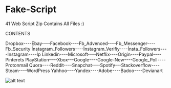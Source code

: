 # Fake-Script
41 Web Script
Zip Contains All Files :)

CONTENTS

Dropbox----Ebay----Facebook----Fb_Advenced----Fb_Messenger----Fb_Security
İnstagram_Followers----İnstagram_Verifiy----İnsta_Followers----İnstagram----İp
Linkedin----Microsoft----Netflix----Origin----Paypal----Pinterets
PlayStation----Xbox---Google----Google-New----Google_Poll----Protonmail
Quora----Reddit----Snapchat----Spotify---Stackoverflow----Steam----WordPress
Yahhoo----Yandex----Adobe----Badoo----Devianart

![alt text](https://i.hizliresim.com/b1jcm0d.png)

